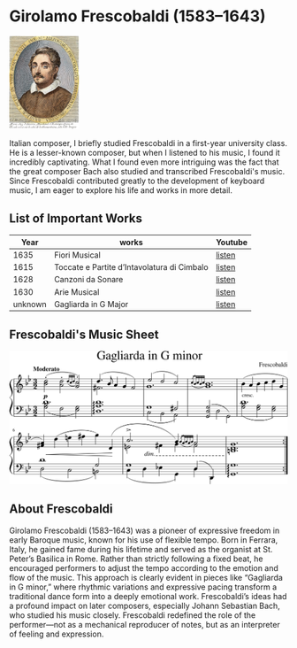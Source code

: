 # Girolamo Frescobaldi (1583–1643)
<img src="frescobaldi.jpg" alt="portrait" style="width:25%;" />
 
Italian composer, 
I briefly studied Frescobaldi in a first-year university class. He is a lesser-known composer, but when I listened to his music, I found it incredibly captivating. What I found even more intriguing was the fact that the great composer Bach also studied and transcribed Frescobaldi's music. Since Frescobaldi contributed greatly to the development of keyboard music, I am eager to explore his life and works in more detail.
## List of Important Works

| Year | works  | Youtube |
| ---- | ------ | ------- |
| 1635 | Fiori Musical | [listen](https://youtu.be/jI8ho4w3xt0?si=LWlDmRbC4mvHHXQa) |
| 1615 | Toccate e Partite d’Intavolatura di Cimbalo | [listen](https://youtu.be/cRWLPm0KM7s?si=lP2nftznpPi8NI9k) |
| 1628 | Canzoni da Sonare | [listen](https://youtu.be/Dn5l7ljj8N4?si=ivOeW8If4QkaWZIf) |
| 1630 | Arie Musical | [listen](https://youtu.be/Dn5l7ljj8N4?si=ivOeW8If4QkaWZIf) |
| unknown | Gagliarda in G Major | [listen](https://youtu.be/06hfLezeP1E?feature=shared) |

## Frescobaldi's Music Sheet
<img src="Gagliarda in G minor.png">

## About Frescobaldi
Girolamo Frescobaldi (1583–1643) was a pioneer of expressive freedom in early Baroque music, known for his use of flexible tempo. Born in Ferrara, Italy, he gained fame during his lifetime and served as the organist at St. Peter’s Basilica in Rome. Rather than strictly following a fixed beat, he encouraged performers to adjust the tempo according to the emotion and flow of the music.
This approach is clearly evident in pieces like “Gagliarda in G minor,” where rhythmic variations and expressive pacing transform a traditional dance form into a deeply emotional work.
Frescobaldi’s ideas had a profound impact on later composers, especially Johann Sebastian Bach, who studied his music closely. Frescobaldi redefined the role of the performer—not as a mechanical reproducer of notes, but as an interpreter of feeling and expression.


